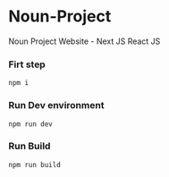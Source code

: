 # Noun-Project
Noun Project Website - Next JS React JS

<h3>Firt step</h3>
<code>npm i</code>
<h3>Run Dev environment</h3>
<code>npm run dev</code>
<h3>Run Build</h3>
<code>npm run build</code>